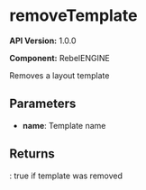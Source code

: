 # removeTemplate

**API Version:** 1.0.0

**Component:** RebelENGINE

Removes a layout template

## Parameters

- **name**: Template name

## Returns

: true if template was removed

